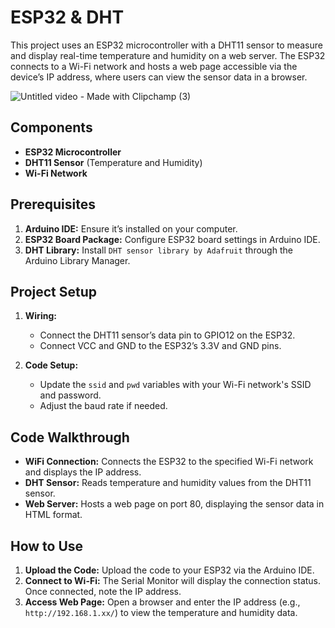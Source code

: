 # ESP32 & DHT

This project uses an ESP32 microcontroller with a DHT11 sensor to measure and display real-time temperature and humidity on a web server. The ESP32 connects to a Wi-Fi network and hosts a web page accessible via the device’s IP address, where users can view the sensor data in a browser.

![Untitled video - Made with Clipchamp (3)](https://github.com/user-attachments/assets/f3f7f782-8397-4798-9c2d-df1aa6b33df2)

## Components
- **ESP32 Microcontroller**
- **DHT11 Sensor** (Temperature and Humidity)
- **Wi-Fi Network**

## Prerequisites
1. **Arduino IDE:** Ensure it’s installed on your computer.
2. **ESP32 Board Package:** Configure ESP32 board settings in Arduino IDE.
3. **DHT Library:** Install `DHT sensor library by Adafruit` through the Arduino Library Manager.

## Project Setup
1. **Wiring:**
   - Connect the DHT11 sensor’s data pin to GPIO12 on the ESP32.
   - Connect VCC and GND to the ESP32’s 3.3V and GND pins.

2. **Code Setup:**
   - Update the `ssid` and `pwd` variables with your Wi-Fi network's SSID and password.
   - Adjust the baud rate if needed.

## Code Walkthrough
- **WiFi Connection:** Connects the ESP32 to the specified Wi-Fi network and displays the IP address.
- **DHT Sensor:** Reads temperature and humidity values from the DHT11 sensor.
- **Web Server:** Hosts a web page on port 80, displaying the sensor data in HTML format.

## How to Use
1. **Upload the Code:** Upload the code to your ESP32 via the Arduino IDE.
2. **Connect to Wi-Fi:** The Serial Monitor will display the connection status. Once connected, note the IP address.
3. **Access Web Page:** Open a browser and enter the IP address (e.g., `http://192.168.1.xx/`) to view the temperature and humidity data.
